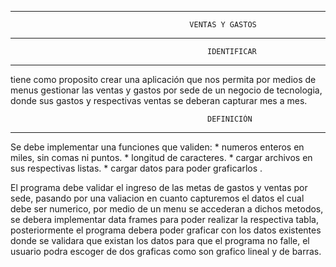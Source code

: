 ------------------------------------------------------------------------------------------------------------
                                            VENTAS Y GASTOS
------------------------------------------------------------------------------------------------------------

                                                IDENTIFICAR
------------------------------------------------------------------------------------------------------------
tiene como proposito crear una aplicación que nos permita por medios de menus gestionar las ventas y gastos
por sede de un negocio de tecnologia, donde sus gastos y respectivas ventas se deberan capturar mes a mes.

                                                DEFINICIÓN
------------------------------------------------------------------------------------------------------------
Se debe implementar una funciones que validen:
    * numeros enteros en miles, sin comas ni puntos.
    * longitud de caracteres.
    * cargar archivos en sus respectivas listas.
    * cargar datos para poder graficarlos .

El programa debe validar el ingreso de las metas de gastos y ventas por sede, pasando por una valiacion en cuanto 
capturemos el datos el cual debe ser numerico, por medio de un menu se accederan a dichos metodos, se debera implementar
data frames para poder realizar la respectiva tabla, posteriormente el programa debera poder graficar con los datos
existentes donde se validara que existan los datos para que el programa no falle, el usuario podra escoger de dos
graficas como son grafico lineal y de barras.


